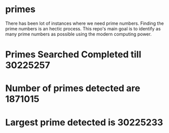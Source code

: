 # primes
There has been lot of instances where we need prime numbers. Finding the prime numbers is an hectic process. This repo's main goal is to identify as many prime numbers as possible using the modern computing power.

# Primes Searched Completed till 30225257
# Number of primes detected are 1871015
# Largest prime detected is 30225233
